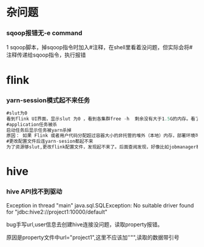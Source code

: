# 杂问题

### sqoop报错无-e command

1  sqoop脚本，掉sqoop指令时加入#注释，在shell里看着没问题，但实际会将#注释传递给sqoop指令，执行报错





# flink

### yarn-session模式起不来任务

```sql
#slut为0 
看到flink UI界面，显示slut 为0 ，看到各集群free -h  剩余没有大于1.5G的内存。看了下配置文件,需要task的内存默认是1.7G,所以可以插槽为0 
#application任务被杀
启动任务后显示任务被yarn杀掉
原因： 如果 Flink 或者用户代码分配超过容器大小的非托管的堆外（本地）内存，部署环境可能会杀掉超用内存的容器，造成作业执行失败。
#更改配置文件后连yarn-sesion都起不来
为了资源够slut,更改flink配置文件，发现起不来了。后面查阅发现，好像比如jobmanager和taskmanager有一定内存比例的，而且分给某些线程的内存要在固定60m-256m范围之间，因为只改了jobmanager和taskmanager的内存配置，所以起不来了。
```





# hive

### hive API找不到驱动

Exception in thread "main" java.sql.SQLException: No suitable driver found for "jdbc:hive2://project1:10000/default"

bug手写url,user信息去创建hive连接没问题，读取property报错。

原因是property文件中url="project1",这里不应该加''"",读取的数据带引号

